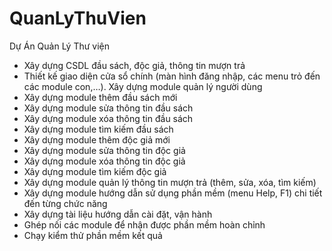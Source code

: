 # QuanLyThuVien
Dự Án Quản Lý Thư viện
- Xây dựng CSDL đầu sách, độc giả, thông tin mượn trả
- Thiết kế giao diện cửa sổ chính (màn hình đăng nhập, các menu trỏ đến các module con,…). Xây dựng module quản lý người dùng
- Xây dựng module thêm đầu sách mới
- Xây dựng module sửa thông tin đầu sách
- Xây dựng module xóa thông tin đầu sách
- Xây dựng module tìm kiếm đầu sách
- Xây dựng module thêm độc giả mới
- Xây dựng module sửa thông tin độc giả
- Xây dựng module xóa thông tin độc giả
- Xây dựng module tìm kiếm độc giả
- Xây dựng module quản lý thông tin mượn trả (thêm, sửa, xóa, tìm kiếm)
- Xây dựng module hướng dẫn sử dụng phần mềm (menu Help, F1) chi tiết đến từng chức năng
- Xây dựng tài liệu hướng dẫn cài đặt, vận hành
- Ghép nối các module để nhận được phần mềm hoàn chỉnh
- Chạy kiểm thử phần mềm kết quả
